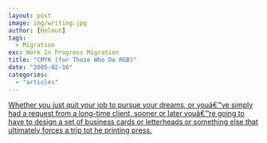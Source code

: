 ```yaml
---
layout: post
image: img/writing.jpg
author: [Helmut]
tags:
  - Migration
exc: Work In Progress Migration
title: "CMYK (for Those Who Do RGB)"
date: "2005-02-16"
categories: 
  - "articles"
---
```


[Whether you just quit your job to pursue your dreams, or youâ€™ve simply had a request from a long-time client, sooner or later youâ€™re going to have to design a set of business cards or letterheads or something else that ultimately forces a trip tot he printing press.](http://www.mezzoblue.com/archives/2005/02/11/cmyk_for_tho/index.php)
